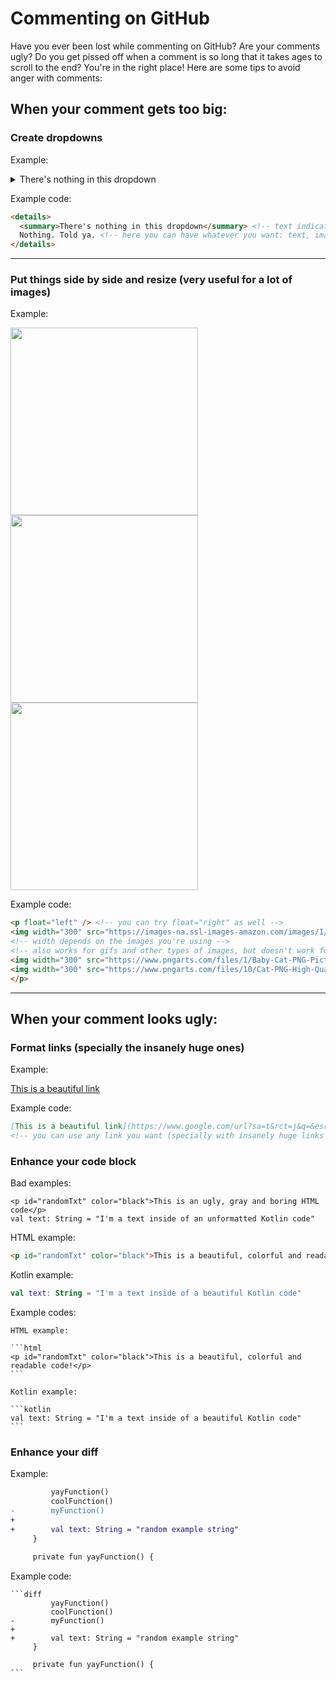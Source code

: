 # Commenting on GitHub

Have you ever been lost while commenting on GitHub? Are your comments ugly? Do you get pissed off when a comment is so long that it takes ages to scroll to the end? You're in the right place! Here are some tips to avoid anger with comments:

## When your comment gets too big:

### Create dropdowns

Example:
<details>
  <summary>There's nothing in this dropdown</summary>
  Nothing. Told ya.
</details>

Example code:

```html
<details>
  <summary>There's nothing in this dropdown</summary> <!-- text indicating what's in your dropdown -->
  Nothing. Told ya. <!-- here you can have whatever you want: text, images, gifs, videos, code, etc -->
</details>
```
<hr/>

### Put things side by side and resize (very useful for a lot of images)

Example:
<p float="left" />
<img width="300" src="https://images-na.ssl-images-amazon.com/images/I/71+mDoHG4mL.png" />
<img width="300" src="https://www.pngarts.com/files/1/Baby-Cat-PNG-Picture.png" />
<img width="300" src="https://www.pngarts.com/files/10/Cat-PNG-High-Quality-Image.png" />
</p>

Example code:

```html
<p float="left" /> <!-- you can try float="right" as well -->
<img width="300" src="https://images-na.ssl-images-amazon.com/images/I/71+mDoHG4mL.png" />
<!-- width depends on the images you're using -->
<!-- also works for gifs and other types of images, but doesn't work for videos -->
<img width="300" src="https://www.pngarts.com/files/1/Baby-Cat-PNG-Picture.png" />
<img width="300" src="https://www.pngarts.com/files/10/Cat-PNG-High-Quality-Image.png" />
</p>
```

<hr/>

## When your comment looks ugly:

### Format links (specially the insanely huge ones)

Example:

[This is a beautiful link](https://www.google.com/url?sa=t&rct=j&q=&esrc=s&source=video&cd=&cad=rja&uact=8&ved=2ahUKEwi10NHG4aL3AhUrjZUCHZVMDjMQtwJ6BAgREAI&url=https%3A%2F%2Fwww.youtube.com%2Fwatch%3Fv%3DdQw4w9WgXcQ&usg=AOvVaw0aHtehaphMhOCAkCydRLZU)

Example code:
```markdown
[This is a beautiful link](https://www.google.com/url?sa=t&rct=j&q=&esrc=s&source=video&cd=&cad=rja&uact=8&ved=2ahUKEwi10NHG4aL3AhUrjZUCHZVMDjMQtwJ6BAgREAI&url=https%3A%2F%2Fwww.youtube.com%2Fwatch%3Fv%3DdQw4w9WgXcQ&usg=AOvVaw0aHtehaphMhOCAkCydRLZU)
<!-- you can use any link you want (specially with insanely huge links ;) ) -->
```

### Enhance your code block

Bad examples:

```
<p id="randomTxt" color="black">This is an ugly, gray and boring HTML code</p>
val text: String = "I'm a text inside of an unformatted Kotlin code"
```

HTML example:

```html
<p id="randomTxt" color="black">This is a beautiful, colorful and readable code!</p>
```

Kotlin example:

```kotlin
val text: String = "I'm a text inside of a beautiful Kotlin code"
```

Example codes:

````
HTML example:

```html
<p id="randomTxt" color="black">This is a beautiful, colorful and readable code!</p>
```

Kotlin example:

```kotlin
val text: String = "I'm a text inside of a beautiful Kotlin code"
```
````

### Enhance your diff

Example:

```diff
         yayFunction()
         coolFunction()
-        myFunction()
+
+        val text: String = "random example string"
     }
 
     private fun yayFunction() {
```

Example code:

````
```diff
         yayFunction()
         coolFunction()
-        myFunction()
+
+        val text: String = "random example string"
     }
 
     private fun yayFunction() {
```
````
